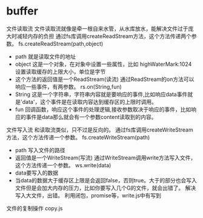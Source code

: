 # buffer
文件读取流
文件读取流就像是牵一根自来水管，从水库放水，能解决文件过于庞大时减轻内存的负担
通过fs库调用createReadStream方法，这个方法传递两个参数。
fs.createReadStream(path,object)
- path 就是读取文件的地址
- object 这是一个对象，在对象中设置一些属性，比如 highWaterMark:1024 设置读取缓存的上限大小，单位是字节
- 这个方法的返回值是一个ReadStream(读流)
通过ReadStream的on方法可以响应一些事件，有两参数。
rs.on(String,fun)
- String 这是一个字符串，字符串内容就是要响应的事件,比如响应data事件就是'data'，这个事件是在读取内容达到缓存区的上限时调用。
- fun 回调函数，响应这个事件的处理逻辑,接收参数取决于响应的事件，比如响应的事件是data那么就会有一个参数content读取到的内容。

文件写入流
和读取流类似，只不过是反向的。
通过fs库调用createWriteStream方法，这个方法传递一个参数。
fs.createWriteStream(path)
- path 写入文件的路径
- 返回值是一个WriteStream(写流)
通过WriteStream调用write方法写入文件，这个方法传递一个参数。
ws.write(data)
- data要写入的数据
- 当data的数据大于缓存区上限是会返回false，否则true。大于的部分也会写入文件但是会加大内存的压力，比如你要写入几个G的文件，就会出错了。
解决写入大文件，出错。
利用闭包，promise等，write.js中有写到

文件的复制操作
copy.js